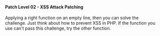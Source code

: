 #### Patch Level 02 - XSS Attack Patching

Applying a right function on an empty line, then you can solve the challenge.
Just think about how to prevent XSS in PHP.
If the function you use can't pass this challenge, try the other function.
